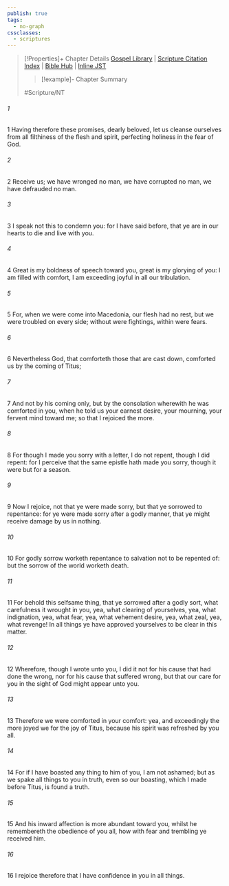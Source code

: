 ```yaml
---
publish: true
tags:
  - no-graph
cssclasses:
  - scriptures
---
```

>[!Properties]+ Chapter Details
>[Gospel Library](https://churchofjesuschrist.org/study/scriptures/nt/2-cor/7?lang=eng)    |    [Scripture Citation Index](https://scriptures.byu.edu/#09307::c09307)    |    [Bible Hub](https://biblehub.com/2_corinthians/7.htm)    |    [Inline JST](https://scripturetoolbox.com/html/ic/2Corinthians/7.html)
>>[!example]- Chapter Summary
>> 
> 
>
>#Scripture/NT
###### 1
1 Having therefore these promises, dearly beloved, let us cleanse ourselves from all filthiness of the flesh and spirit, perfecting holiness in the fear of God.
###### 2
2 Receive us; we have wronged no man, we have corrupted no man, we have defrauded no man.
###### 3
3 I speak not this to condemn you: for I have said before, that ye are in our hearts to die and live with you.
###### 4
4 Great is my boldness of speech toward you, great is my glorying of you: I am filled with comfort, I am exceeding joyful in all our tribulation.
###### 5
5 For, when we were come into Macedonia, our flesh had no rest, but we were troubled on every side; without were fightings, within were fears.
###### 6
6 Nevertheless God, that comforteth those that are cast down, comforted us by the coming of Titus;
###### 7
7 And not by his coming only, but by the consolation wherewith he was comforted in you, when he told us your earnest desire, your mourning, your fervent mind toward me; so that I rejoiced the more.
###### 8
8 For though I made you sorry with a letter, I do not repent, though I did repent: for I perceive that the same epistle hath made you sorry, though it were but for a season.
###### 9
9 Now I rejoice, not that ye were made sorry, but that ye sorrowed to repentance: for ye were made sorry after a godly manner, that ye might receive damage by us in nothing.
###### 10
10 For godly sorrow worketh repentance to salvation not to be repented of: but the sorrow of the world worketh death.
###### 11
11 For behold this selfsame thing, that ye sorrowed after a godly sort, what carefulness it wrought in you, yea, what clearing of yourselves, yea, what indignation, yea, what fear, yea, what vehement desire, yea, what zeal, yea, what revenge! In all things ye have approved yourselves to be clear in this matter.
###### 12
12 Wherefore, though I wrote unto you, I did it not for his cause that had done the wrong, nor for his cause that suffered wrong, but that our care for you in the sight of God might appear unto you.
###### 13
13 Therefore we were comforted in your comfort: yea, and exceedingly the more joyed we for the joy of Titus, because his spirit was refreshed by you all.
###### 14
14 For if I have boasted any thing to him of you, I am not ashamed; but as we spake all things to you in truth, even so our boasting, which I made before Titus, is found a truth.
###### 15
15 And his inward affection is more abundant toward you, whilst he remembereth the obedience of you all, how with fear and trembling ye received him.
###### 16
16 I rejoice therefore that I have confidence in you in all things.
